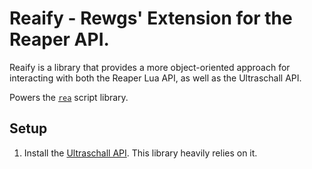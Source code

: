 # Reaify - Rewgs' Extension for the Reaper API. 

Reaify is a library that provides a more object-oriented approach for interacting with both the Reaper Lua API, as well as the Ultraschall API. 

Powers the [`rea`](https://github.com/rewgs/rea) script library.

## Setup
<!-- TODO: Handle this in init.lua -->
1. Install the [Ultraschall API](https://github.com/Ultraschall/ultraschall-lua-api-for-reaper). This library heavily relies on it.

<!-- FIXME:  -->
<!-- `require()`-ing files and library such as LFS in Reaper throws an error: -->
<!-- `error loading module 'lfs' from file '/usr/local/lib/lua/5.4/lfs.so': dlopen(/usr/local/lib/lua/5.4/lfs.so, 0x0006): symbol not found in flat namespace '_luaL_argerror'` -->
<!-- Looks like there's an effort to fix this here: https://forums.cockos.com/showthread.php?t=224972 -->
<!-- 2. Install LuaLFS: `luarocks install luafilesystem` -->
